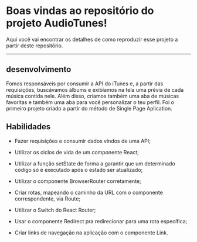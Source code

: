 # Boas vindas ao repositório do projeto AudioTunes!

Aqui você vai encontrar os detalhes de como reproduzir esse projeto a partir deste repositório.

---

## desenvolvimento

Fomos responsáveis por consumir a API do iTunes e, a partir das requisições, buscávamos álbums e exibíamos na tela uma prévia de cada música contida nele. Além disso, criamos também uma aba de músicas favoritas e também uma aba para você personalizar o teu perfil. Foi o primeiro projeto criado a partir do método de Single Page Aplication.

## Habilidades

- Fazer requisições e consumir dados vindos de uma API;

- Utilizar os ciclos de vida de um componente React;

- Utilizar a função setState de forma a garantir que um determinado código só é executado após o estado ser atualizado;

- Utilizar o componente BrowserRouter corretamente;

- Criar rotas, mapeando o caminho da URL com o componente correspondente, via Route;

- Utilizar o Switch do React Router;

- Usar o componente Redirect pra redirecionar para uma rota específica;

- Criar links de navegação na aplicação com o componente Link.
